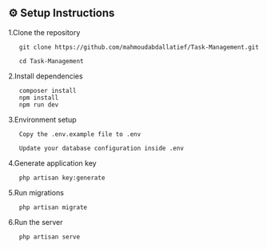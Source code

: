 ## ⚙️ Setup Instructions

  1.Clone the repository

       git clone https://github.com/mahmoudabdallatief/Task-Management.git
      
       cd Task-Management
      
   2.Install dependencies

       composer install
       npm install
       npm run dev

      
   3.Environment setup

       Copy the .env.example file to .env
      
       Update your database configuration inside .env
       
   4.Generate application key

       php artisan key:generate
       
   5.Run migrations

       php artisan migrate
       
   6.Run the server

       php artisan serve
